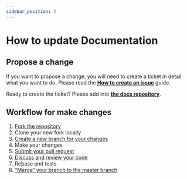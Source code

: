 ```yaml
---
sidebar_position: 2
---
```


# How to update Documentation

## Propose a change

If you want to propose a change, you will need to create a ticket in detail what you want to do. Please read the **[How to create an issue](contributing/create-issue.md)** guide.

Ready to create the ticket? Please add into **[the docs repository](https://github.com/mediamonks/display-advertising-docs/issues)**.

## Workflow for make changes

1. [Fork the repository](https://docs.github.com/en/pull-requests/collaborating-with-pull-requests/proposing-changes-to-your-work-with-pull-requests/creating-a-pull-request-from-a-fork)
2. Clone your new fork locally
3. [Create a new branch for your changes](https://docs.github.com/en/pull-requests/collaborating-with-pull-requests/proposing-changes-to-your-work-with-pull-requests/creating-and-deleting-branches-within-your-repository)
4. Make your changes
5. [Submit your pull request](https://docs.github.com/en/pull-requests/collaborating-with-pull-requests/proposing-changes-to-your-work-with-pull-requests/creating-a-pull-request#changing-the-branch-range-and-destination-repository)
6. [Discuss and review your code](https://docs.github.com/en/pull-requests/collaborating-with-pull-requests/reviewing-changes-in-pull-requests/about-pull-request-reviews)
7. Rebase and tests
8. [“Merge” your branch to the master branch](https://docs.github.com/en/pull-requests/collaborating-with-pull-requests/incorporating-changes-from-a-pull-request/merging-a-pull-request)
